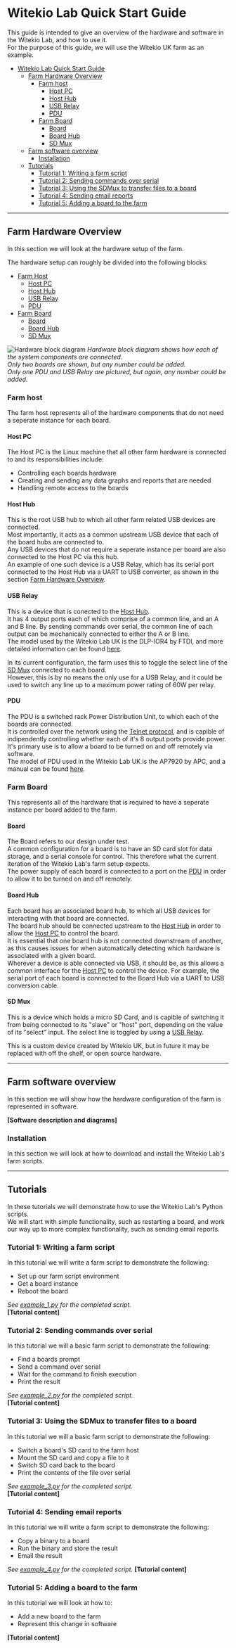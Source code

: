 # Witekio Lab Quick Start Guide
This guide is intended to give an overview of the hardware and software in the Witekio Lab, and how to use it.  
For the purpose of this guide, we will use the Witekio UK farm as an example.

- [Witekio Lab Quick Start Guide](#witekio-lab-quick-start-guide)
    - [Farm Hardware Overview](#farm-hardware-overview)
        - [Farm host](#farm-host)
            - [Host PC](#host-pc)
            - [Host Hub](#host-hub)
            - [USB Relay](#usb-relay)
            - [PDU](#pdu)
        - [Farm Board](#farm-board)
            - [Board](#board)
            - [Board Hub](#board-hub)
            - [SD Mux](#sd-mux)
    - [Farm software overview](#farm-software-overview)
        - [Installation](#installation)
    - [Tutorials](#tutorials)
        - [Tutorial 1: Writing a farm script](#tutorial-1-writing-a-farm-script)
        - [Tutorial 2: Sending commands over serial](#tutorial-2-sending-commands-over-serial)
        - [Tutorial 3: Using the SDMux to transfer files to a board](#tutorial-3-using-the-sdmux-to-transfer-files-to-a-board)
        - [Tutorial 4: Sending email reports](#tutorial-4-sending-email-reports)
        - [Tutorial 5: Adding a board to the farm](#tutorial-5-adding-a-board-to-the-farm)
---
## Farm Hardware Overview
In this section we will look at the hardware setup of the farm.

The hardware setup can roughly be divided into the following blocks:
- [Farm Host](#farm-host)
    - [Host PC](#host-pc)
    - [Host Hub](#host-hub)
    - [USB Relay](#usb-relay)
    - [PDU](#pdu)
- [Farm Board](#farm-board)
    - [Board](#board)
    - [Board Hub](#board-hub)
    - [SD Mux](#sd-mux)

![Hardware block diagram](hardware_block_diagram.svg)
*Hardware block diagram shows how each of the system components are connected.  
Only two boards are shown, but any number could be added.  
Only one PDU and USB Relay are pictured, but again, any number could be added.*

### Farm host
The farm host represents all of the hardware components that do not need a seperate instance for each board.

#### Host PC
The Host PC is the Linux machine that all other farm hardware is connected to and its responsibilities include:
- Controlling each boards hardware
- Creating and sending any data graphs and reports that are needed
- Handling remote access to the boards

#### Host Hub
This is the root USB hub to which all other farm related USB devices are connected.  
Most importantly, it acts as a common upstream USB device that each of the board hubs are connected to.  
Any USB devices that do not require a seperate instance per board are also connected to the Host PC via this hub.  
An example of one such device is a USB Relay, which has its serial port connected to the Host Hub via a UART to USB converter, as shown in the section [Farm Hardware Overview](#farm-hardware-overview).

#### USB Relay
This is a device that is conected to the [Host Hub](#host-hub).  
It has 4 output ports each of which comprise of a common line, and an A and B line.
By sending commands over serial, the common line of each output can be mechanically connected to either the A or B line.  
The model used by the Witekio Lab UK is the DLP-IOR4 by FTDI, and more detailed information can be found [here](http://www.ftdichip.com/Support/Documents/DataSheets/DLP/dlp-ior4-ds-v12.pdf).

In its current configuration, the farm uses this to toggle the select line of the [SD Mux](#sd-mux) connected to each board.  
However, this is by no means the only use for a USB Relay, and it could be used to switch any line up to a maximum power rating of 60W per relay.

#### PDU
The PDU is a switched rack Power Distribution Unit, to which each of the boards are connected.  
It is controlled over the network using the [Telnet protocol](https://en.wikipedia.org/wiki/Telnet), and is capible of indipendently controlling whether each of it's 8 output ports provide power.  
It's primary use is to allow a board to be turned on and off remotely via software.  
The model of PDU used in the Witekio Lab UK is the AP7920 by APC, and a manual can be found [here](http://www.apc.com/salestools/ASTE-6Z6K56/ASTE-6Z6K56_R0_EN.pdf).

### Farm Board
This represents all of the hardware that is required to have a seperate instance per board added to the farm.  

#### Board
The Board refers to our design under test.  
A common configuration for a board is to have an SD card slot for data storage, and a serial console for control. This therefore what the current iteration of the Witekio Lab's farm setup expects.  
The power supply of each board is connected to a port on the [PDU](#pdu) in order to allow it to be turned on and off remotely.

#### Board Hub
Each board has an associated board hub, to which all USB devices for interacting with that board are connected.  
The board hub should be connected upstream to the [Host Hub](#host-hub) in order to allow the [Host PC](#host-pc) to control the board.  
It is essential that one board hub is not connected downstream of another, as this causes issues for when automatically detecting which hardware is associated with a given board.  
Wherever a device is able connected via USB, it should be, as this allows a common interface for the [Host PC](#host-pc) to control the device.
For example, the serial port of each board is connected to the Board Hub via a UART to USB conversion cable.

#### SD Mux
This is a device which holds a micro SD Card, and is capible of switching it from being connected to its "slave" or "host" port, depending on the value of its "select" input.
The select line is toggled by using a [USB Relay](#usb-relay).

This is a custom device created by Witekio UK, but in future it may be replaced with off the shelf, or open source hardware.

---
## Farm software overview
In this section we will show how the hardware configuration of the farm is represented in software.

**[Software description and diagrams]**

### Installation
In this section we will look at how to download and install the Witekio Lab's farm scripts.

---
## Tutorials
In these tutorials we will demonstrate how to use the Witekio Lab's Python scripts.  
We will start with simple functionality, such as restarting a board, and work our way up to more complex functionality, such as sending email reports.

### Tutorial 1: Writing a farm script
In this tutorial we will write a farm script to demonstrate the following:
- Set up our farm script environment
- Get a board instance
- Reboot the board

_See [example_1.py](examples/example_1.py) for the completed script._  
**[Tutorial content]**

### Tutorial 2: Sending commands over serial
In this tutorial we will a basic farm script to demonstrate the following:
- Find a boards prompt
- Send a command over serial
- Wait for the command to finish execution
- Print the result

_See [example_2.py](examples/example_2.py) for the completed script._  
**[Tutorial content]**

### Tutorial 3: Using the SDMux to transfer files to a board
In this tutorial we will a basic farm script to demonstrate the following:
- Switch a board's SD card to the farm host
- Mount the SD card and copy a file to it
- Switch SD card back to the board
- Print the contents of the file over serial

_See [example_3.py](examples/example_3.py) for the completed script._  
**[Tutorial content]**

### Tutorial 4: Sending email reports
In this tutorial we will write a farm script to demonstrate the following:
- Copy a binary to a board
- Run the binary and store the result
- Email the result

_See [example_4.py](examples/example_4.py) for the completed script._
**[Tutorial content]**

### Tutorial 5: Adding a board to the farm
In this tutorial we will look at how to:
- Add a new board to the farm
- Represent this change in software

**[Tutorial content]**